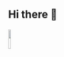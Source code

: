 ## Hi there 👋
<img src = "https://static.vecteezy.com/system/resources/thumbnails/033/662/051/small_2x/cartoon-lofi-young-manga-style-girl-while-listening-to-music-in-the-rain-ai-generative-photo.jpg" width="10%">
<!--
**shobviznali/shobviznali** is a ✨ _special_ ✨ repository because its `README.md` (this file) appears on your GitHub profile.

Here are some ideas to get you started:

- 🔭 I’m currently working on ...
- 🌱 I’m currently learning ...
- 👯 I’m looking to collaborate on ...
- 🤔 I’m looking for help with ...
- 💬 Ask me about ...
- 📫 How to reach me: ...
- 😄 Pronouns: ...
- ⚡ Fun fact: ...
-->
